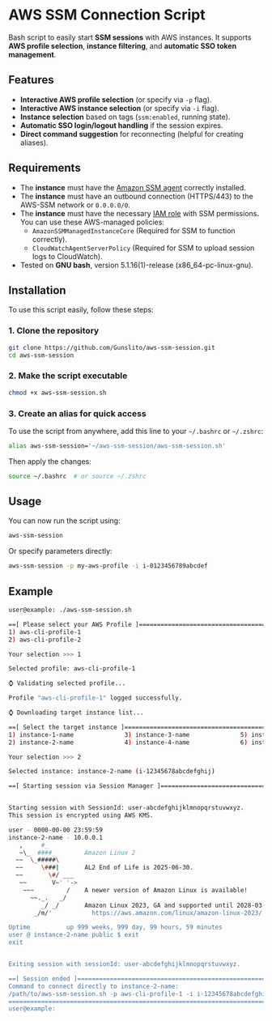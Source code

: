# AWS SSM Connection Script

Bash script to easily start **SSM sessions** with AWS instances. It supports **AWS profile selection**, **instance filtering**, and **automatic SSO token management**.

## Features
- **Interactive AWS profile selection** (or specify via `-p` flag).
- **Interactive AWS instance selection** (or specify via `-i` flag).
- **Instance selection** based on tags (`ssm:enabled`, running state).
- **Automatic SSO login/logout handling** if the session expires.
- **Direct command suggestion** for reconnecting (helpful for creating aliases).

## Requirements
- The **instance** must have the [Amazon SSM agent](https://docs.aws.amazon.com/systems-manager/latest/userguide/manually-install-ssm-agent-linux.html) correctly installed.
- The **instance** must have an outbound connection (HTTPS/443) to the AWS-SSM network or `0.0.0.0/0`.
- The **instance** must have the necessary [IAM role](https://docs.aws.amazon.com/systems-manager/latest/userguide/setup-instance-permissions.html) with SSM permissions. You can use these AWS-managed policies:
    * `AmazonSSMManagedInstanceCore` (Required for SSM to function correctly).
    * `CloudWatchAgentServerPolicy` (Required for SSM to upload session logs to CloudWatch).
- Tested on **GNU bash**, version 5.1.16(1)-release (x86_64-pc-linux-gnu).

## Installation
To use this script easily, follow these steps:

### 1. Clone the repository
```bash
git clone https://github.com/Gunslito/aws-ssm-session.git
cd aws-ssm-session
```

### 2. Make the script executable
```bash
chmod +x aws-ssm-session.sh
```

### 3. Create an alias for quick access
To use the script from anywhere, add this line to your `~/.bashrc` or `~/.zshrc`:
```bash
alias aws-ssm-session='~/aws-ssm-session/aws-ssm-session.sh'
```
Then apply the changes:
```bash
source ~/.bashrc  # or source ~/.zshrc
```

## Usage
You can now run the script using:
```bash
aws-ssm-session
```
Or specify parameters directly:
```bash
aws-ssm-session -p my-aws-profile -i i-0123456789abcdef
```
## Example
```bash
user@example: ./aws-ssm-session.sh

==[ Please select your AWS Profile ]====================================================================================
1) aws-cli-profile-1
2) aws-cli-profile-2

Your selection >>> 1

Selected profile: aws-cli-profile-1

⌚ Validating selected profile...

Profile "aws-cli-profile-1" logged successfully.

⌚ Downloading target instance list...

==[ Select the target instance ]========================================================================================
1) instance-1-name              3) instance-3-name              5) instance-5-name             7) instance-7-name
2) instance-2-name              4) instance-4-name              6) instance-6-name             8) instance-8-name

Your selection >>> 2

Selected instance: instance-2-name (i-12345678abcdefghij)

==[ Starting session via Session Manager ]==============================================================================


Starting session with SessionId: user-abcdefghijklmnopqrstuvwxyz.
This session is encrypted using AWS KMS.

user - 0000-00-00 23:59:59
instance-2-name - 10.0.0.1
   ,     #_
   ~\_  ####_        Amazon Linux 2
  ~~  \_#####\
  ~~     \###|       AL2 End of Life is 2025-06-30.
  ~~       \#/ ___
   ~~       V~' '->
    ~~~         /    A newer version of Amazon Linux is available!
      ~~._.   _/
         _/ _/       Amazon Linux 2023, GA and supported until 2028-03-15.
       _/m/'           https://aws.amazon.com/linux/amazon-linux-2023/

Uptime          up 999 weeks, 999 day, 99 hours, 59 minutes
user @ instance-2-name public $ exit
exit


Exiting session with sessionId: user-abcdefghijklmnopqrstuvwxyz.

==[ Session ended ]=====================================================================================================
Command to connect directly to instance-2-name:
/path/to/aws-ssm-session.sh -p aws-cli-profile-1 -i i-12345678abcdefghij
========================================================================================================================
user@example:
```
